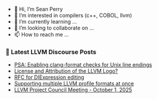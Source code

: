 - 👋 Hi, I’m Sean Perry
- 👀 I’m interested in compilers (c++, COBOL, llvm)
- 🌱 I’m currently learning ...
- 💞️ I’m looking to collaborate on ...
- 📫 How to reach me ...

<!---
s66perry/s66perry is a ✨ special ✨ repository because its `README.md` (this file) appears on your GitHub profile.
You can click the Preview link to take a look at your changes.
--->
### 📕 Latest LLVM Discourse Posts

<!-- DISCOURSE-LLVM:START -->
- [PSA: Enabling clang-format checks for Unix line endings](https://discourse.llvm.org/t/psa-enabling-clang-format-checks-for-unix-line-endings/88470#post_5)
- [License and Attribution of the LLVM Logo?](https://discourse.llvm.org/t/license-and-attribution-of-the-llvm-logo/88464#post_4)
- [RFC for DIExpression editing](https://discourse.llvm.org/t/rfc-for-diexpression-editing/88459#post_6)
- [Supporting multiple LLVM profile formats at once](https://discourse.llvm.org/t/supporting-multiple-llvm-profile-formats-at-once/88473#post_1)
- [LLVM Project Council Meeting - October 1, 2025](https://discourse.llvm.org/t/llvm-project-council-meeting-october-1-2025/88436#post_2)
<!-- DISCOURSE-LLVM:END -->
